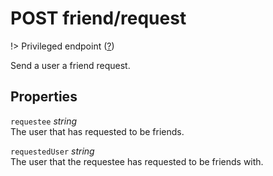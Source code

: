 # <span class="badge badge-light">POST</span> <span class="badge badge-light">friend/request</span>

!> Privileged endpoint ([?](privileged.md))

Send a user a friend request.

## Properties

`requestee` *string*  
The user that has requested to be friends.

`requestedUser` *string*  
The user that the requestee has requested to be friends with.

